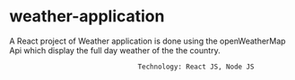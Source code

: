 # weather-application
A React project of Weather application is done using the openWeatherMap Api which display the full day weather of the 
										the country.
									   
									Technology: React JS, Node JS
